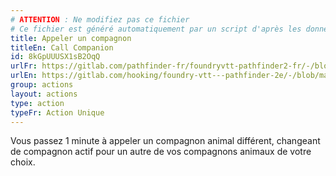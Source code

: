 ```yaml
---
# ATTENTION : Ne modifiez pas ce fichier
# Ce fichier est généré automatiquement par un script d'après les données du module Foundry VTT officiel et de sa traduction
title: Appeler un compagnon
titleEn: Call Companion
id: 8kGpUUUSX1sB2OqQ
urlFr: https://gitlab.com/pathfinder-fr/foundryvtt-pathfinder2-fr/-/blob/master/data/actions/8kGpUUUSX1sB2OqQ.htm
urlEn: https://gitlab.com/hooking/foundry-vtt---pathfinder-2e/-/blob/master/packs/data/actions.db/call-companion.json
group: actions
layout: actions
type: action
typeFr: Action Unique
---
```

Vous passez 1 minute à appeler un compagnon animal différent, changeant de compagnon actif pour un autre de vos compagnons animaux de votre choix.
